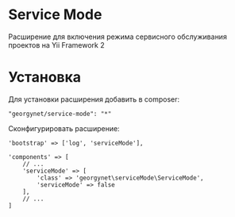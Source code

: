 Service Mode
============
Расширение для включения режима сервисного обслуживания проектов на Yii Framework 2

Установка
=========
Для установки расширения добавить в composer:

```
"georgynet/service-mode": "*"
```

Сконфигурировать расширение:

```
'bootstrap' => ['log', 'serviceMode'],
```

```
'components' => [
    // ...
    'serviceMode' => [
        'class' => 'georgynet\serviceMode\ServiceMode',
        'serviceMode' => false
    ],
    // ...
]
```
